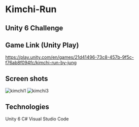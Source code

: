 # Kimchi-Run
## Unity 6 Challenge

## Game Link (Unity Play)
https://play.unity.com/en/games/21d41496-73c8-457b-9f5c-f76ab8f094fc/kimchi-run-by-jung

## Screen shots
![kimchi1](https://github.com/user-attachments/assets/d7a76776-ca8a-419e-a58b-333494742683)
![kimchi3](https://github.com/user-attachments/assets/b48891aa-7f20-4b4f-adf5-fdb550ffad8e)

## Technologies
Unity 6
C#
Visual Studio Code
